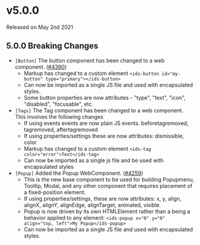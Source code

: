 # v5.0.0

Released on May 2nd 2021

## 5.0.0 Breaking Changes

- `[Button]` The button component has been changed to a web component. ([#4390](https://github.com/infor-design/enterprise/issues/4390))
    - Markup has changed to a custom element `<ids-button id="my-button" type="primary"></ids-button>`
    - Can now be imported as a single JS file and used with encapsulated styles.
    - Some button properties are now attributes - "type", "text", "icon", "disabled", "focusable", etc.
- `[Tags]` The Tag component has been changed to a web component. This involves the following changes
    - If using events events are now plain JS events. beforetagremoved, tagremoved, aftertagremoved
    - If using properties/settings these are now attributes: dismissible, color
    - Markup has changed to a custom element `<ids-tag color="error">Text</ids-tag>`
    - Can now be imported as a single js file and be used with encapsulated styles
- `[Popup]` Added the Popup WebComponent. ([#4259](https://github.com/infor-design/enterprise/issues/4259))
    - This is the new base component to be used for building Popupmenu, Tooltip, Modal, and any other component that requires placement of a fixed-position element.
    - If using properties/settings, these are now attributes: x, y, align, alignX, alignY, alignEdge, alignTarget, animated, visible.
    - Popup is now driven by its own HTMLElement rather than a being a behavior applied to any element: `<ids-popup x="0" y="0" align="top, left">My Popup</ids-popup>`
    - Can now be imported as a single JS file and used with encapsulated styles.
